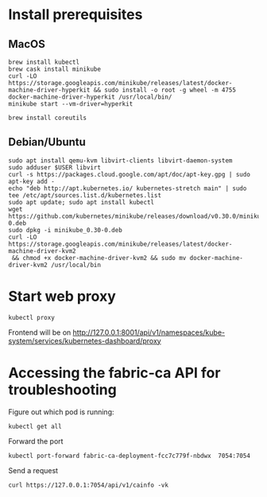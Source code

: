# Install prerequisites
## MacOS

```
brew install kubectl
brew cask install minikube
curl -LO https://storage.googleapis.com/minikube/releases/latest/docker-machine-driver-hyperkit && sudo install -o root -g wheel -m 4755 docker-machine-driver-hyperkit /usr/local/bin/
minikube start --vm-driver=hyperkit
```

```
brew install coreutils
```

## Debian/Ubuntu
```
sudo apt install qemu-kvm libvirt-clients libvirt-daemon-system
sudo adduser $USER libvirt
curl -s https://packages.cloud.google.com/apt/doc/apt-key.gpg | sudo apt-key add -
echo "deb http://apt.kubernetes.io/ kubernetes-stretch main" | sudo tee /etc/apt/sources.list.d/kubernetes.list
sudo apt update; sudo apt install kubectl
wget https://github.com/kubernetes/minikube/releases/download/v0.30.0/minikube_0.30-0.deb
sudo dpkg -i minikube_0.30-0.deb
curl -LO https://storage.googleapis.com/minikube/releases/latest/docker-machine-driver-kvm2
 && chmod +x docker-machine-driver-kvm2 && sudo mv docker-machine-driver-kvm2 /usr/local/bin
```

# Start web proxy
```
kubectl proxy
```
Frontend will be on http://127.0.0.1:8001/api/v1/namespaces/kube-system/services/kubernetes-dashboard/proxy

# Accessing the fabric-ca API for troubleshooting

Figure out which pod is running:

    kubectl get all

Forward the port

    kubectl port-forward fabric-ca-deployment-fcc7c779f-nbdwx  7054:7054

Send a request

    curl https://127.0.0.1:7054/api/v1/cainfo -vk
